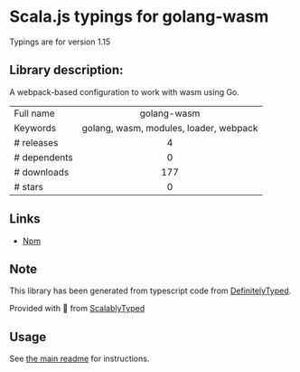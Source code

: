 
# Scala.js typings for golang-wasm

Typings are for version 1.15

## Library description:
A webpack-based configuration to work with wasm using Go.

|                    |                 |
| ------------------ | :-------------: |
| Full name          | golang-wasm |
| Keywords           | golang, wasm, modules, loader, webpack |
| # releases         | 4 |
| # dependents       | 0 |
| # downloads        | 177 |
| # stars            | 0 |

## Links
- [Npm](https://www.npmjs.com/package/golang-wasm)
    


## Note
This library has been generated from typescript code from [DefinitelyTyped](https://definitelytyped.org).

Provided with :purple_heart: from [ScalablyTyped](https://github.com/oyvindberg/ScalablyTyped)

## Usage
See [the main readme](../../readme.md) for instructions.


